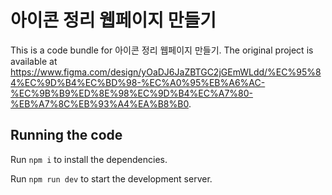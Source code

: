 
  # 아이콘 정리 웹페이지 만들기

  This is a code bundle for 아이콘 정리 웹페이지 만들기. The original project is available at https://www.figma.com/design/yOaDJ6JaZBTGC2jGEmWLdd/%EC%95%84%EC%9D%B4%EC%BD%98-%EC%A0%95%EB%A6%AC-%EC%9B%B9%ED%8E%98%EC%9D%B4%EC%A7%80-%EB%A7%8C%EB%93%A4%EA%B8%B0.

  ## Running the code

  Run `npm i` to install the dependencies.

  Run `npm run dev` to start the development server.
  